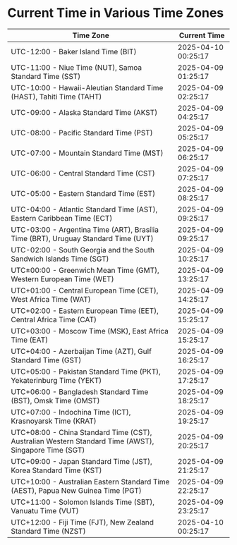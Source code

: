 # Current Time in Various Time Zones

| Time Zone | Current Time |
|-----------|--------------|
| UTC-12:00 - Baker Island Time (BIT) | 2025-04-10 00:25:17 |
| UTC-11:00 - Niue Time (NUT), Samoa Standard Time (SST) | 2025-04-09 01:25:17 |
| UTC-10:00 - Hawaii-Aleutian Standard Time (HAST), Tahiti Time (TAHT) | 2025-04-09 02:25:17 |
| UTC-09:00 - Alaska Standard Time (AKST) | 2025-04-09 04:25:17 |
| UTC-08:00 - Pacific Standard Time (PST) | 2025-04-09 05:25:17 |
| UTC-07:00 - Mountain Standard Time (MST) | 2025-04-09 06:25:17 |
| UTC-06:00 - Central Standard Time (CST) | 2025-04-09 07:25:17 |
| UTC-05:00 - Eastern Standard Time (EST) | 2025-04-09 08:25:17 |
| UTC-04:00 - Atlantic Standard Time (AST), Eastern Caribbean Time (ECT) | 2025-04-09 09:25:17 |
| UTC-03:00 - Argentina Time (ART), Brasília Time (BRT), Uruguay Standard Time (UYT) | 2025-04-09 09:25:17 |
| UTC-02:00 - South Georgia and the South Sandwich Islands Time (SGT) | 2025-04-09 10:25:17 |
| UTC±00:00 - Greenwich Mean Time (GMT), Western European Time (WET) | 2025-04-09 13:25:17 |
| UTC+01:00 - Central European Time (CET), West Africa Time (WAT) | 2025-04-09 14:25:17 |
| UTC+02:00 - Eastern European Time (EET), Central Africa Time (CAT) | 2025-04-09 15:25:17 |
| UTC+03:00 - Moscow Time (MSK), East Africa Time (EAT) | 2025-04-09 15:25:17 |
| UTC+04:00 - Azerbaijan Time (AZT), Gulf Standard Time (GST) | 2025-04-09 16:25:17 |
| UTC+05:00 - Pakistan Standard Time (PKT), Yekaterinburg Time (YEKT) | 2025-04-09 17:25:17 |
| UTC+06:00 - Bangladesh Standard Time (BST), Omsk Time (OMST) | 2025-04-09 18:25:17 |
| UTC+07:00 - Indochina Time (ICT), Krasnoyarsk Time (KRAT) | 2025-04-09 19:25:17 |
| UTC+08:00 - China Standard Time (CST), Australian Western Standard Time (AWST), Singapore Time (SGT) | 2025-04-09 20:25:17 |
| UTC+09:00 - Japan Standard Time (JST), Korea Standard Time (KST) | 2025-04-09 21:25:17 |
| UTC+10:00 - Australian Eastern Standard Time (AEST), Papua New Guinea Time (PGT) | 2025-04-09 22:25:17 |
| UTC+11:00 - Solomon Islands Time (SBT), Vanuatu Time (VUT) | 2025-04-09 23:25:17 |
| UTC+12:00 - Fiji Time (FJT), New Zealand Standard Time (NZST) | 2025-04-10 00:25:17 |
